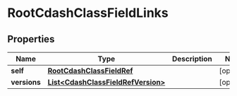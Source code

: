 

# RootCdashClassFieldLinks


## Properties

| Name | Type | Description | Notes |
|------------ | ------------- | ------------- | -------------|
|**self** | [**RootCdashClassFieldRef**](RootCdashClassFieldRef.md) |  |  [optional] |
|**versions** | [**List&lt;CdashClassFieldRefVersion&gt;**](CdashClassFieldRefVersion.md) |  |  [optional] |



